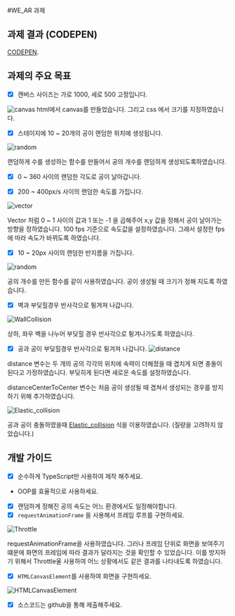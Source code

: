 #WE_AR 과제

## 과제 결과 (CODEPEN) 
[CODEPEN](https://codepen.io/donggichae/pen/qBozXxz).

## 과제의 주요 목표

- [x] 캔버스 사이즈는 가로 1000, 세로 500 고정입니다.

![canvas](https://user-images.githubusercontent.com/69336797/187089451-95899ced-1070-4ada-b50f-bcc7ca84eccf.png)
html에서 canvas를 만들었습니다. 그리고 css 에서 크기를 지정하였습니다.

- [x] 스테이지에 10 ~ 20개의 공이 랜덤한 위치에 생성됩니다.

![random](https://user-images.githubusercontent.com/69336797/187089555-3e965b45-bd09-4a4d-9d36-5f75f7b9563e.png)

랜덤하게 수를 생성하는 함수를 만들어서 공의 개수를 랜덤하게 생성되도록하였습니다.

- [x] 0 ~ 360 사이의 랜덤한 각도로 공이 날아갑니다.
- [x] 200 ~ 400px/s 사이의 랜덤한 속도를 가집니다.


![vector](https://user-images.githubusercontent.com/69336797/187091124-33cffb03-1a9e-4a87-ba08-e7f532eb7449.png)


Vector 처럼 0 ~ 1 사이의 값과 1 또는 -1 을 곱해주어 x,y 값을 정해서 공이 날아가는 방향을 정하였습니다.
100 fps 기준으로 속도값을 설정하였습니다. 그래서 설정한 fps에 따라 속도가 바뀌도록 하였습니다.

- [x] 10 ~ 20px 사이의 랜덤한 반지름을 가집니다.

![random](https://user-images.githubusercontent.com/69336797/187089555-3e965b45-bd09-4a4d-9d36-5f75f7b9563e.png)

공의 개수를 만든 함수를 같이 사용하였습니다. 
공이 생성될 때 크기가 정해 지도록 하였습니다. 


- [x] 벽과 부딪힐경우 반사각으로 튕겨져 나갑니다.

![WallCollision](https://user-images.githubusercontent.com/69336797/187091204-fc9f4218-0b47-41fd-bdd0-25601f41613e.png)
 
 상하, 좌우 벽을 나누어 부딪힐 경우 반사각으로 튕겨나가도록 하였습니다.
 

- [x] 공과 공이 부딪힐경우 반사각으로 튕겨져 나갑니다.
![distance](https://user-images.githubusercontent.com/69336797/187091283-33cedff7-40d6-4df5-a384-143ab5035b84.png)

distance 변수는 두 개의 공의 각각의 위치에 속력이 더해졌을 때 겹치게 되면 충돌이 된다고 가정하였습니다.
부딪히게 된다면 새로운 속도를 설정하였습니다. 

distanceCenterToCenter 변수는 처음 공이 생성될 때 겹쳐서 생성되는 경우를 방지하기 위해 추가하였습니다.


![Elastic_collision](https://user-images.githubusercontent.com/69336797/187091381-ade45a55-78e8-4a96-b7ca-79c7d6a32f00.png)

공과 공이 충돌하였을때 [Elastic_collision](https://en.wikipedia.org/wiki/Elastic_collision) 식을 이용하였습니다. (질량을 고려하지 않았습니다.)

## 개발 가이드

- [x] 순수하게 TypeScript만 사용하여 제작 해주세요.
- OOP를 효율적으로 사용하세요.


- [x] 랜덤하게 정해진 공의 속도는 어느 환경에서도 일정해야합니다.
- [x] `requestAnimationFrame` 을 사용해서 프레임 루프를 구현하세요.

![Throttle](https://user-images.githubusercontent.com/69336797/187091703-669a6930-d65b-4a8b-aa54-d36c9a16891f.png)

requestAnimationFrame을 사용하였습니다. 그러나 프레임 단위로 화면을 보여주기 떄문에 화면의 프레임에 따라 결과가 달라지는 것을 확인할 수 있었습니다.
이를 방지하기 위해서 Throttle울 사용하여 어느 상황에서도 같은 결과를 나타내도록 하였습니다.


- [x] `HTMLCanvasElement`를 사용하여 화면을 구현하세요.

![HTMLCanvasElement](https://user-images.githubusercontent.com/69336797/187091787-d708a3fb-9e3d-4754-8097-b955b3604edc.png)



- [x] 소스코드는 github을 통해 제출해주세요.
